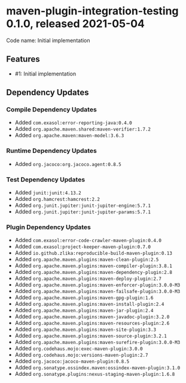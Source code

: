 # maven-plugin-integration-testing 0.1.0, released 2021-05-04

Code name: Initial implementation

## Features

* #1: Initial implementation

## Dependency Updates

### Compile Dependency Updates

* Added `com.exasol:error-reporting-java:0.4.0`
* Added `org.apache.maven.shared:maven-verifier:1.7.2`
* Added `org.apache.maven:maven-model:3.6.3`

### Runtime Dependency Updates

* Added `org.jacoco:org.jacoco.agent:0.8.5`

### Test Dependency Updates

* Added `junit:junit:4.13.2`
* Added `org.hamcrest:hamcrest:2.2`
* Added `org.junit.jupiter:junit-jupiter-engine:5.7.1`
* Added `org.junit.jupiter:junit-jupiter-params:5.7.1`

### Plugin Dependency Updates

* Added `com.exasol:error-code-crawler-maven-plugin:0.4.0`
* Added `com.exasol:project-keeper-maven-plugin:0.7.0`
* Added `io.github.zlika:reproducible-build-maven-plugin:0.13`
* Added `org.apache.maven.plugins:maven-clean-plugin:2.5`
* Added `org.apache.maven.plugins:maven-compiler-plugin:3.8.1`
* Added `org.apache.maven.plugins:maven-dependency-plugin:2.8`
* Added `org.apache.maven.plugins:maven-deploy-plugin:2.7`
* Added `org.apache.maven.plugins:maven-enforcer-plugin:3.0.0-M3`
* Added `org.apache.maven.plugins:maven-failsafe-plugin:3.0.0-M3`
* Added `org.apache.maven.plugins:maven-gpg-plugin:1.6`
* Added `org.apache.maven.plugins:maven-install-plugin:2.4`
* Added `org.apache.maven.plugins:maven-jar-plugin:2.4`
* Added `org.apache.maven.plugins:maven-javadoc-plugin:3.2.0`
* Added `org.apache.maven.plugins:maven-resources-plugin:2.6`
* Added `org.apache.maven.plugins:maven-site-plugin:3.3`
* Added `org.apache.maven.plugins:maven-source-plugin:3.2.1`
* Added `org.apache.maven.plugins:maven-surefire-plugin:3.0.0-M3`
* Added `org.codehaus.mojo:exec-maven-plugin:3.0.0`
* Added `org.codehaus.mojo:versions-maven-plugin:2.7`
* Added `org.jacoco:jacoco-maven-plugin:0.8.5`
* Added `org.sonatype.ossindex.maven:ossindex-maven-plugin:3.1.0`
* Added `org.sonatype.plugins:nexus-staging-maven-plugin:1.6.8`
